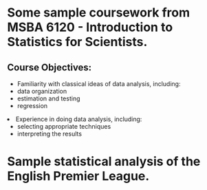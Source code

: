 # Some sample coursework from MSBA 6120 - Introduction to Statistics for Scientists.

## Course Objectives:

<ul>
<li>Familiarity with classical ideas of data analysis, including:</li>
<li>data organization</li>
<li>estimation and testing</li>
<li>regression</li>
</ul>
</li>
<li>Experience in doing data analysis, including:
<ul>
<li>selecting appropriate techniques</li>
<li>interpreting the results</li>
</ul>
</li>
</ul>

# Sample statistical analysis of the English Premier League.
